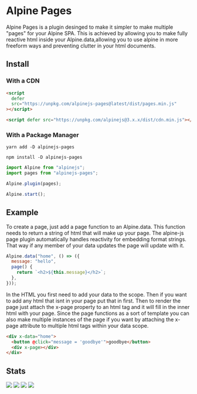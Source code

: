 # Alpine Pages

Alpine Pages is a plugin desinged to make it simpler to make multiple "pages" for your Alpine SPA. This is achieved by allowing you to make fully reactive html inside your Alpine.data,allowing you to use alpine in more freeform ways and preventing clutter in your html documents.

## Install

### With a CDN

```html
<script
  defer
  src="https://unpkg.com/alpinejs-pages@latest/dist/pages.min.js"
></script>

<script defer src="https://unpkg.com/alpinejs@3.x.x/dist/cdn.min.js"></script>
```

### With a Package Manager

```shell
yarn add -D alpinejs-pages

npm install -D alpinejs-pages
```

```js
import Alpine from "alpinejs";
import pages from "alpinejs-pages";

Alpine.plugin(pages);

Alpine.start();
```

## Example

To create a page, just add a page function to an Alpine.data. This function needs to return a string of html that will make up your page. The alpine-js page plugin automatically handles reactivity for embedding format strings. That way if any member of your data updates the page will update with it.

```js
Alpine.data("home", () => ({
  message: "hello",
  page() {
    return `<h2>${this.message}</h2>`;
  },
}));
```

In the HTML you first need to add your data to the scope. Then if you want to add any html that isnt in your page put that in first. Then to render the page just attach the x-page property to an html tag and it will fill in the inner html with your page. Since the page functions as a sort of template you can also make multiple instances of the page if you want by attaching the x-page attribute to multiple html tags within your data scope.

```html
<div x-data="home">
  <button @click="message = 'goodbye'">goodbye</button>
  <div x-page></div>
</div>
```

## Stats

![](https://img.shields.io/bundlephobia/min/alpinejs-pages)
![](https://img.shields.io/npm/v/alpinejs-pages)
![](https://img.shields.io/npm/dt/alpinejs-pages)
![](https://img.shields.io/github/license/markmead/alpinejs-pages)
